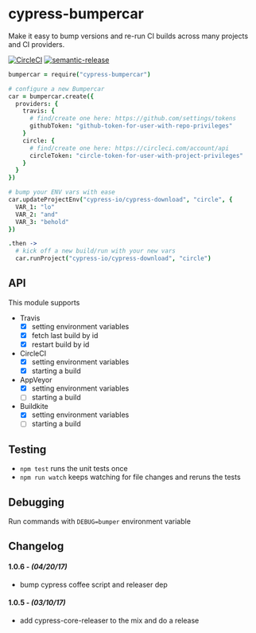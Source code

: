 # cypress-bumpercar

Make it easy to bump versions and re-run CI builds across many projects and CI providers.

[![CircleCI](https://circleci.com/gh/cypress-io/bumpercar.svg?style=svg)](https://circleci.com/gh/cypress-io/bumpercar)
[![semantic-release][semantic-image] ][semantic-url]

[semantic-image]: https://img.shields.io/badge/%20%20%F0%9F%93%A6%F0%9F%9A%80-semantic--release-e10079.svg
[semantic-url]: https://github.com/semantic-release/semantic-release

```coffeescript
bumpercar = require("cypress-bumpercar")

# configure a new Bumpercar
car = bumpercar.create({
  providers: {
    travis: {
      # find/create one here: https://github.com/settings/tokens
      githubToken: "github-token-for-user-with-repo-privileges"
    }
    circle: {
      # find/create one here: https://circleci.com/account/api
      circleToken: "circle-token-for-user-with-project-privileges"
    }
  }
})

# bump your ENV vars with ease
car.updateProjectEnv("cypress-io/cypress-download", "circle", {
  VAR_1: "lo"
  VAR_2: "and"
  VAR_3: "behold"
})

.then ->
  # kick off a new build/run with your new vars
  car.runProject("cypress-io/cypress-download", "circle")
```

## API

This module supports

* Travis
  - [x] setting environment variables
  - [x] fetch last build by id
  - [x] restart build by id
* CircleCI
  - [x] setting environment variables
  - [x] starting a build
* AppVeyor
  - [x] setting environment variables
  - [ ] starting a build
* Buildkite
  - [x] setting environment variables
  - [ ] starting a build

## Testing

- `npm test` runs the unit tests once
- `npm run watch` keeps watching for file changes and reruns the tests

## Debugging

Run commands with `DEBUG=bumper` environment variable

## Changelog

#### 1.0.6 - *(04/20/17)*
- bump cypress coffee script and releaser dep

#### 1.0.5 - *(03/10/17)*
- add cypress-core-releaser to the mix and do a release
